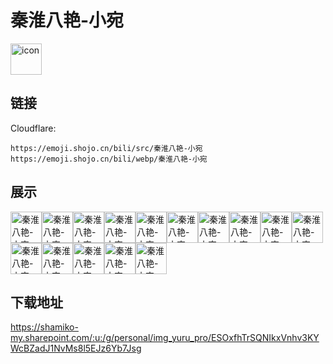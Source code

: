 # 秦淮八艳-小宛
<img src="https://emoji.shojo.cn/bili/src/秦淮八艳-小宛/icon.png" width="50" height="50" alt="icon">

## 链接
Cloudflare:
```
https://emoji.shojo.cn/bili/src/秦淮八艳-小宛
https://emoji.shojo.cn/bili/webp/秦淮八艳-小宛
```
## 展示
<img src="https://emoji.shojo.cn/bili/src/秦淮八艳-小宛/秦淮八艳-小宛-吃瓜.png" width="50" height="50" alt="秦淮八艳-小宛-吃瓜"><img src="https://emoji.shojo.cn/bili/src/秦淮八艳-小宛/秦淮八艳-小宛-发抖.png" width="50" height="50" alt="秦淮八艳-小宛-发抖"><img src="https://emoji.shojo.cn/bili/src/秦淮八艳-小宛/秦淮八艳-小宛-害羞.png" width="50" height="50" alt="秦淮八艳-小宛-害羞"><img src="https://emoji.shojo.cn/bili/src/秦淮八艳-小宛/秦淮八艳-小宛-好的.png" width="50" height="50" alt="秦淮八艳-小宛-好的"><img src="https://emoji.shojo.cn/bili/src/秦淮八艳-小宛/秦淮八艳-小宛-哼.png" width="50" height="50" alt="秦淮八艳-小宛-哼"><img src="https://emoji.shojo.cn/bili/src/秦淮八艳-小宛/秦淮八艳-小宛-惊吓.png" width="50" height="50" alt="秦淮八艳-小宛-惊吓"><img src="https://emoji.shojo.cn/bili/src/秦淮八艳-小宛/秦淮八艳-小宛-哭哭.png" width="50" height="50" alt="秦淮八艳-小宛-哭哭"><img src="https://emoji.shojo.cn/bili/src/秦淮八艳-小宛/秦淮八艳-小宛-困.png" width="50" height="50" alt="秦淮八艳-小宛-困"><img src="https://emoji.shojo.cn/bili/src/秦淮八艳-小宛/秦淮八艳-小宛-生气.png" width="50" height="50" alt="秦淮八艳-小宛-生气"><img src="https://emoji.shojo.cn/bili/src/秦淮八艳-小宛/秦淮八艳-小宛-送花花.png" width="50" height="50" alt="秦淮八艳-小宛-送花花"><img src="https://emoji.shojo.cn/bili/src/秦淮八艳-小宛/秦淮八艳-小宛-投币.png" width="50" height="50" alt="秦淮八艳-小宛-投币"><img src="https://emoji.shojo.cn/bili/src/秦淮八艳-小宛/秦淮八艳-小宛-晚安.png" width="50" height="50" alt="秦淮八艳-小宛-晚安"><img src="https://emoji.shojo.cn/bili/src/秦淮八艳-小宛/秦淮八艳-小宛-委屈巴巴.png" width="50" height="50" alt="秦淮八艳-小宛-委屈巴巴"><img src="https://emoji.shojo.cn/bili/src/秦淮八艳-小宛/秦淮八艳-小宛-无语.png" width="50" height="50" alt="秦淮八艳-小宛-无语"><img src="https://emoji.shojo.cn/bili/src/秦淮八艳-小宛/秦淮八艳-小宛-疑惑.png" width="50" height="50" alt="秦淮八艳-小宛-疑惑">

## 下载地址

https://shamiko-my.sharepoint.com/:u:/g/personal/img_yuru_pro/ESOxfhTrSQNIkxVnhv3KYWcBZadJ1NvMs8l5EJz6Yb7Jsg
